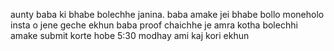 aunty baba ki bhabe bolechhe janina. baba amake jei bhabe bollo moneholo insta o jene geche ekhun baba proof chaichhe je amra kotha bolechhi
amake submit korte hobe 5:30 modhay ami kaj kori ekhun 

